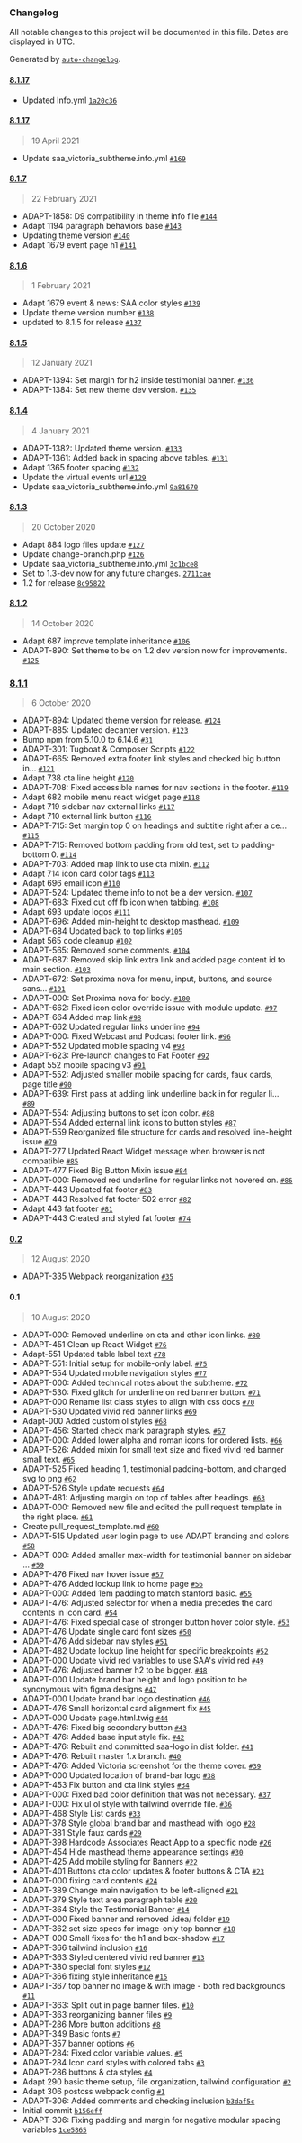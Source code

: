 ### Changelog

All notable changes to this project will be documented in this file. Dates are displayed in UTC.

Generated by [`auto-changelog`](https://github.com/CookPete/auto-changelog).

#### [8.1.17](https://github.com/SU-SWS/saa_victoria_subtheme/compare/8.1.17...8.1.17)

- Updated Info.yml [`1a20c36`](https://github.com/SU-SWS/saa_victoria_subtheme/commit/1a20c36612cc2de3ee1f322cecad219e2290410b)

#### [8.1.17](https://github.com/SU-SWS/saa_victoria_subtheme/compare/8.1.7...8.1.17)

> 19 April 2021

- Update saa_victoria_subtheme.info.yml [`#169`](https://github.com/SU-SWS/saa_victoria_subtheme/pull/169)

#### [8.1.7](https://github.com/SU-SWS/saa_victoria_subtheme/compare/8.1.6...8.1.7)

> 22 February 2021

- ADAPT-1858: D9 compatibility in theme info file [`#144`](https://github.com/SU-SWS/saa_victoria_subtheme/pull/144)
- Adapt 1194  paragraph behaviors base [`#143`](https://github.com/SU-SWS/saa_victoria_subtheme/pull/143)
- Updating theme version [`#140`](https://github.com/SU-SWS/saa_victoria_subtheme/pull/140)
- Adapt 1679  event page h1 [`#141`](https://github.com/SU-SWS/saa_victoria_subtheme/pull/141)

#### [8.1.6](https://github.com/SU-SWS/saa_victoria_subtheme/compare/8.1.5...8.1.6)

> 1 February 2021

- Adapt 1679  event & news: SAA color styles [`#139`](https://github.com/SU-SWS/saa_victoria_subtheme/pull/139)
- Update theme version number [`#138`](https://github.com/SU-SWS/saa_victoria_subtheme/pull/138)
- updated to 8.1.5 for release [`#137`](https://github.com/SU-SWS/saa_victoria_subtheme/pull/137)

#### [8.1.5](https://github.com/SU-SWS/saa_victoria_subtheme/compare/8.1.4...8.1.5)

> 12 January 2021

- ADAPT-1394: Set margin for h2 inside testimonial banner. [`#136`](https://github.com/SU-SWS/saa_victoria_subtheme/pull/136)
- ADAPT-1384: Set new theme dev version. [`#135`](https://github.com/SU-SWS/saa_victoria_subtheme/pull/135)

#### [8.1.4](https://github.com/SU-SWS/saa_victoria_subtheme/compare/8.1.3...8.1.4)

> 4 January 2021

- ADAPT-1382: Updated theme version. [`#133`](https://github.com/SU-SWS/saa_victoria_subtheme/pull/133)
- ADAPT-1361: Added back in spacing above tables. [`#131`](https://github.com/SU-SWS/saa_victoria_subtheme/pull/131)
- Adapt 1365  footer spacing [`#132`](https://github.com/SU-SWS/saa_victoria_subtheme/pull/132)
- Update the virtual events url [`#129`](https://github.com/SU-SWS/saa_victoria_subtheme/pull/129)
- Update saa_victoria_subtheme.info.yml [`9a81670`](https://github.com/SU-SWS/saa_victoria_subtheme/commit/9a8167098ff1d1b450e3de7871a3d480136df6fa)

#### [8.1.3](https://github.com/SU-SWS/saa_victoria_subtheme/compare/8.1.2...8.1.3)

> 20 October 2020

- Adapt 884  logo files update [`#127`](https://github.com/SU-SWS/saa_victoria_subtheme/pull/127)
- Update change-branch.php [`#126`](https://github.com/SU-SWS/saa_victoria_subtheme/pull/126)
- Update saa_victoria_subtheme.info.yml [`3c1bce8`](https://github.com/SU-SWS/saa_victoria_subtheme/commit/3c1bce807fd94d4401d0d257b9572b57de5c43a5)
- Set to 1.3-dev now for any future changes. [`2711cae`](https://github.com/SU-SWS/saa_victoria_subtheme/commit/2711cae15a8db12f31bb3b33c3823f5be9dea53a)
- 1.2 for release [`8c95822`](https://github.com/SU-SWS/saa_victoria_subtheme/commit/8c958220cbf56a217167ae193f1538892a909db7)

#### [8.1.2](https://github.com/SU-SWS/saa_victoria_subtheme/compare/8.1.1...8.1.2)

> 14 October 2020

- Adapt 687  improve template inheritance [`#106`](https://github.com/SU-SWS/saa_victoria_subtheme/pull/106)
- ADAPT-890: Set theme to be on 1.2 dev version now for improvements. [`#125`](https://github.com/SU-SWS/saa_victoria_subtheme/pull/125)

### [8.1.1](https://github.com/SU-SWS/saa_victoria_subtheme/compare/0.2...8.1.1)

> 6 October 2020

- ADAPT-894: Updated theme version for release. [`#124`](https://github.com/SU-SWS/saa_victoria_subtheme/pull/124)
- ADAPT-885: Updated decanter version. [`#123`](https://github.com/SU-SWS/saa_victoria_subtheme/pull/123)
- Bump npm from 5.10.0 to 6.14.6 [`#31`](https://github.com/SU-SWS/saa_victoria_subtheme/pull/31)
- ADAPT-301: Tugboat & Composer Scripts [`#122`](https://github.com/SU-SWS/saa_victoria_subtheme/pull/122)
- ADAPT-665: Removed extra footer link styles and checked big button in… [`#121`](https://github.com/SU-SWS/saa_victoria_subtheme/pull/121)
- Adapt 738  cta line height [`#120`](https://github.com/SU-SWS/saa_victoria_subtheme/pull/120)
- ADAPT-708: Fixed accessible names for nav sections in the footer. [`#119`](https://github.com/SU-SWS/saa_victoria_subtheme/pull/119)
- Adapt 682  mobile menu react widget page [`#118`](https://github.com/SU-SWS/saa_victoria_subtheme/pull/118)
- Adapt 719  sidebar nav external links [`#117`](https://github.com/SU-SWS/saa_victoria_subtheme/pull/117)
- Adapt 710  external link button [`#116`](https://github.com/SU-SWS/saa_victoria_subtheme/pull/116)
- ADAPT-715: Set margin top 0 on headings and subtitle right after a ce… [`#115`](https://github.com/SU-SWS/saa_victoria_subtheme/pull/115)
- ADAPT-715: Removed bottom padding from old test, set to padding-bottom 0. [`#114`](https://github.com/SU-SWS/saa_victoria_subtheme/pull/114)
- ADAPT-703: Added map link to use cta mixin. [`#112`](https://github.com/SU-SWS/saa_victoria_subtheme/pull/112)
- Adapt 714  icon card color tags [`#113`](https://github.com/SU-SWS/saa_victoria_subtheme/pull/113)
- Adapt 696  email icon [`#110`](https://github.com/SU-SWS/saa_victoria_subtheme/pull/110)
- ADAPT-524: Updated theme info to not be a dev version. [`#107`](https://github.com/SU-SWS/saa_victoria_subtheme/pull/107)
- ADAPT-683: Fixed cut off fb icon when tabbing. [`#108`](https://github.com/SU-SWS/saa_victoria_subtheme/pull/108)
- Adapt 693  update logos [`#111`](https://github.com/SU-SWS/saa_victoria_subtheme/pull/111)
- ADAPT-696: Added min-height to desktop masthead. [`#109`](https://github.com/SU-SWS/saa_victoria_subtheme/pull/109)
- ADAPT-684 Updated back to top links [`#105`](https://github.com/SU-SWS/saa_victoria_subtheme/pull/105)
- Adapt 565  code cleanup [`#102`](https://github.com/SU-SWS/saa_victoria_subtheme/pull/102)
- ADAPT-565: Removed some comments. [`#104`](https://github.com/SU-SWS/saa_victoria_subtheme/pull/104)
- ADAPT-687: Removed skip link extra link and added page content id to main section. [`#103`](https://github.com/SU-SWS/saa_victoria_subtheme/pull/103)
- ADAPT-672: Set proxima nova for menu, input, buttons, and source sans… [`#101`](https://github.com/SU-SWS/saa_victoria_subtheme/pull/101)
- ADAPT-000: Set Proxima nova for body. [`#100`](https://github.com/SU-SWS/saa_victoria_subtheme/pull/100)
- ADAPT-662: Fixed icon color override issue with module update. [`#97`](https://github.com/SU-SWS/saa_victoria_subtheme/pull/97)
- ADAPT-664  Added map link [`#98`](https://github.com/SU-SWS/saa_victoria_subtheme/pull/98)
- ADAPT-662  Updated regular links underline [`#94`](https://github.com/SU-SWS/saa_victoria_subtheme/pull/94)
- ADAPT-000: Fixed Webcast and Podcast footer link. [`#96`](https://github.com/SU-SWS/saa_victoria_subtheme/pull/96)
- ADAPT-552 Updated mobile spacing v4 [`#93`](https://github.com/SU-SWS/saa_victoria_subtheme/pull/93)
- ADAPT-623: Pre-launch changes to Fat Footer [`#92`](https://github.com/SU-SWS/saa_victoria_subtheme/pull/92)
- Adapt 552  mobile spacing v3 [`#91`](https://github.com/SU-SWS/saa_victoria_subtheme/pull/91)
- ADAPT-552: Adjusted smaller mobile spacing for cards, faux cards, page title [`#90`](https://github.com/SU-SWS/saa_victoria_subtheme/pull/90)
- ADAPT-639: First pass at adding link underline back in for regular li… [`#89`](https://github.com/SU-SWS/saa_victoria_subtheme/pull/89)
- ADAPT-554: Adjusting buttons to set icon color. [`#88`](https://github.com/SU-SWS/saa_victoria_subtheme/pull/88)
- ADAPT-554 Added external link icons to button styles [`#87`](https://github.com/SU-SWS/saa_victoria_subtheme/pull/87)
- ADAPT-559 Reorganized file structure for cards and resolved line-height issue [`#79`](https://github.com/SU-SWS/saa_victoria_subtheme/pull/79)
- ADAPT-277 Updated React Widget message when browser is not compatible [`#85`](https://github.com/SU-SWS/saa_victoria_subtheme/pull/85)
- ADAPT-477 Fixed Big Button Mixin issue [`#84`](https://github.com/SU-SWS/saa_victoria_subtheme/pull/84)
- ADAPT-000: Removed red underline for regular links not hovered on. [`#86`](https://github.com/SU-SWS/saa_victoria_subtheme/pull/86)
- ADAPT-443  Updated fat footer [`#83`](https://github.com/SU-SWS/saa_victoria_subtheme/pull/83)
- ADAPT-443  Resolved fat footer 502 error [`#82`](https://github.com/SU-SWS/saa_victoria_subtheme/pull/82)
- Adapt 443  fat footer [`#81`](https://github.com/SU-SWS/saa_victoria_subtheme/pull/81)
- ADAPT-443 Created and styled fat footer [`#74`](https://github.com/SU-SWS/saa_victoria_subtheme/pull/74)

#### [0.2](https://github.com/SU-SWS/saa_victoria_subtheme/compare/0.1...0.2)

> 12 August 2020

- ADAPT-335  Webpack reorganization [`#35`](https://github.com/SU-SWS/saa_victoria_subtheme/pull/35)

#### 0.1

> 10 August 2020

- ADAPT-000: Removed underline on cta and other icon links. [`#80`](https://github.com/SU-SWS/saa_victoria_subtheme/pull/80)
- ADAPT-451 Clean up React Widget [`#76`](https://github.com/SU-SWS/saa_victoria_subtheme/pull/76)
- Adapt-551  Updated table label text [`#78`](https://github.com/SU-SWS/saa_victoria_subtheme/pull/78)
- ADAPT-551: Initial setup for mobile-only label. [`#75`](https://github.com/SU-SWS/saa_victoria_subtheme/pull/75)
- ADAPT-554 Updated mobile navigation styles [`#77`](https://github.com/SU-SWS/saa_victoria_subtheme/pull/77)
- ADAPT-000: Added technical notes about the subtheme. [`#72`](https://github.com/SU-SWS/saa_victoria_subtheme/pull/72)
- ADAPT-530: Fixed glitch for underline on red banner button. [`#71`](https://github.com/SU-SWS/saa_victoria_subtheme/pull/71)
- ADAPT-000 Rename list class styles to align with css docs [`#70`](https://github.com/SU-SWS/saa_victoria_subtheme/pull/70)
- ADAPT-530 Updated vivid red banner links [`#69`](https://github.com/SU-SWS/saa_victoria_subtheme/pull/69)
- Adapt-000  Added custom ol styles [`#68`](https://github.com/SU-SWS/saa_victoria_subtheme/pull/68)
- ADAPT-456: Started check mark paragraph styles. [`#67`](https://github.com/SU-SWS/saa_victoria_subtheme/pull/67)
- ADAPT-000: Added lower alpha and roman icons for ordered lists. [`#66`](https://github.com/SU-SWS/saa_victoria_subtheme/pull/66)
- ADAPT-526: Added mixin for small text size and fixed vivid red banner small text. [`#65`](https://github.com/SU-SWS/saa_victoria_subtheme/pull/65)
- ADAPT-525 Fixed heading 1, testimonial padding-bottom, and changed svg to png [`#62`](https://github.com/SU-SWS/saa_victoria_subtheme/pull/62)
- ADAPT-526  Style update requests [`#64`](https://github.com/SU-SWS/saa_victoria_subtheme/pull/64)
- ADAPT-481: Adjusting margin on top of tables after headings. [`#63`](https://github.com/SU-SWS/saa_victoria_subtheme/pull/63)
- ADAPT-000: Removed new file and edited the pull request template in the right place. [`#61`](https://github.com/SU-SWS/saa_victoria_subtheme/pull/61)
- Create pull_request_template.md [`#60`](https://github.com/SU-SWS/saa_victoria_subtheme/pull/60)
- ADAPT-515 Updated user login page to use ADAPT branding and colors [`#58`](https://github.com/SU-SWS/saa_victoria_subtheme/pull/58)
- ADAPT-000: Added smaller max-width for testimonial banner on sidebar … [`#59`](https://github.com/SU-SWS/saa_victoria_subtheme/pull/59)
- ADAPT-476 Fixed nav hover issue [`#57`](https://github.com/SU-SWS/saa_victoria_subtheme/pull/57)
- ADAPT-476 Added lockup link to home page [`#56`](https://github.com/SU-SWS/saa_victoria_subtheme/pull/56)
- ADAPT-000: Added 1em padding to match stanford basic. [`#55`](https://github.com/SU-SWS/saa_victoria_subtheme/pull/55)
- ADAPT-476: Adjusted selector for when a media precedes the card contents in icon card. [`#54`](https://github.com/SU-SWS/saa_victoria_subtheme/pull/54)
- ADAPT-476: Fixed special case of stronger button hover color style. [`#53`](https://github.com/SU-SWS/saa_victoria_subtheme/pull/53)
- ADAPT-476  Update single card font sizes [`#50`](https://github.com/SU-SWS/saa_victoria_subtheme/pull/50)
- ADAPT-476 Add sidebar nav styles [`#51`](https://github.com/SU-SWS/saa_victoria_subtheme/pull/51)
- ADAPT-482 Update lockup line height for specific breakpoints [`#52`](https://github.com/SU-SWS/saa_victoria_subtheme/pull/52)
- ADAPT-000 Update vivid red variables to use SAA's vivid red [`#49`](https://github.com/SU-SWS/saa_victoria_subtheme/pull/49)
- ADAPT-476: Adjusted banner h2 to be bigger. [`#48`](https://github.com/SU-SWS/saa_victoria_subtheme/pull/48)
- ADAPT-000 Update brand bar height and logo position to be synonymous with figma designs [`#47`](https://github.com/SU-SWS/saa_victoria_subtheme/pull/47)
- ADAPT-000 Update brand bar logo destination [`#46`](https://github.com/SU-SWS/saa_victoria_subtheme/pull/46)
- ADAPT-476  Small horizontal card alignment fix [`#45`](https://github.com/SU-SWS/saa_victoria_subtheme/pull/45)
- ADAPT-000 Update page.html.twig [`#44`](https://github.com/SU-SWS/saa_victoria_subtheme/pull/44)
- ADAPT-476:  Fixed big secondary button [`#43`](https://github.com/SU-SWS/saa_victoria_subtheme/pull/43)
- ADAPT-476: Added base input style fix. [`#42`](https://github.com/SU-SWS/saa_victoria_subtheme/pull/42)
- ADAPT-476: Rebuilt and committed saa-logo in dist folder. [`#41`](https://github.com/SU-SWS/saa_victoria_subtheme/pull/41)
- ADAPT-476: Rebuilt master 1.x branch. [`#40`](https://github.com/SU-SWS/saa_victoria_subtheme/pull/40)
- ADAPT-476: Added Victoria screenshot for the theme cover. [`#39`](https://github.com/SU-SWS/saa_victoria_subtheme/pull/39)
- ADAPT-000 Updated location of brand-bar logo [`#38`](https://github.com/SU-SWS/saa_victoria_subtheme/pull/38)
- ADAPT-453 Fix button and cta link styles [`#34`](https://github.com/SU-SWS/saa_victoria_subtheme/pull/34)
- ADAPT-000: Fixed bad color definition that was not necessary. [`#37`](https://github.com/SU-SWS/saa_victoria_subtheme/pull/37)
- ADAPT-000: Fix ul ol style with tailwind override file. [`#36`](https://github.com/SU-SWS/saa_victoria_subtheme/pull/36)
- ADAPT-468 Style List cards [`#33`](https://github.com/SU-SWS/saa_victoria_subtheme/pull/33)
- ADAPT-378 Style global brand bar and masthead with logo [`#28`](https://github.com/SU-SWS/saa_victoria_subtheme/pull/28)
- ADAPT-381  Style faux cards [`#29`](https://github.com/SU-SWS/saa_victoria_subtheme/pull/29)
- ADAPT-398  Hardcode Associates React App to a specific node [`#26`](https://github.com/SU-SWS/saa_victoria_subtheme/pull/26)
- ADAPT-454 Hide masthead theme appearance settings [`#30`](https://github.com/SU-SWS/saa_victoria_subtheme/pull/30)
- ADAPT-425 Add mobile styling for Banners [`#22`](https://github.com/SU-SWS/saa_victoria_subtheme/pull/22)
- ADAPT-401  Buttons cta color updates & footer buttons & CTA [`#23`](https://github.com/SU-SWS/saa_victoria_subtheme/pull/23)
- ADAPT-000  fixing card contents [`#24`](https://github.com/SU-SWS/saa_victoria_subtheme/pull/24)
- ADAPT-389 Change main navigation to be left-aligned [`#21`](https://github.com/SU-SWS/saa_victoria_subtheme/pull/21)
- ADAPT-379 Style text area paragraph table [`#20`](https://github.com/SU-SWS/saa_victoria_subtheme/pull/20)
- ADAPT-364 Style the Testimonial Banner [`#14`](https://github.com/SU-SWS/saa_victoria_subtheme/pull/14)
- ADAPT-000 Fixed banner and removed .idea/ folder [`#19`](https://github.com/SU-SWS/saa_victoria_subtheme/pull/19)
- ADAPT-362 set size specs for image-only top banner [`#18`](https://github.com/SU-SWS/saa_victoria_subtheme/pull/18)
- ADAPT-000  Small fixes for the h1 and box-shadow [`#17`](https://github.com/SU-SWS/saa_victoria_subtheme/pull/17)
- ADAPT-366  tailwind inclusion [`#16`](https://github.com/SU-SWS/saa_victoria_subtheme/pull/16)
- ADAPT-363 Styled centered vivid red banner [`#13`](https://github.com/SU-SWS/saa_victoria_subtheme/pull/13)
- ADAPT-380  special font styles [`#12`](https://github.com/SU-SWS/saa_victoria_subtheme/pull/12)
- ADAPT-366  fixing style inheritance [`#15`](https://github.com/SU-SWS/saa_victoria_subtheme/pull/15)
- ADAPT-367  top banner no image & with image - both red backgrounds [`#11`](https://github.com/SU-SWS/saa_victoria_subtheme/pull/11)
- ADAPT-363: Split out in page banner files. [`#10`](https://github.com/SU-SWS/saa_victoria_subtheme/pull/10)
- ADAPT-363  reorganizing banner files [`#9`](https://github.com/SU-SWS/saa_victoria_subtheme/pull/9)
- ADAPT-286  More button additions [`#8`](https://github.com/SU-SWS/saa_victoria_subtheme/pull/8)
- ADAPT-349 Basic fonts [`#7`](https://github.com/SU-SWS/saa_victoria_subtheme/pull/7)
- ADAPT-357  banner options [`#6`](https://github.com/SU-SWS/saa_victoria_subtheme/pull/6)
- ADAPT-284: Fixed color variable values. [`#5`](https://github.com/SU-SWS/saa_victoria_subtheme/pull/5)
- ADAPT-284  Icon card styles with colored tabs [`#3`](https://github.com/SU-SWS/saa_victoria_subtheme/pull/3)
- ADAPT-286  buttons & cta styles [`#4`](https://github.com/SU-SWS/saa_victoria_subtheme/pull/4)
- Adapt 290 basic theme setup, file organization, tailwind configuration [`#2`](https://github.com/SU-SWS/saa_victoria_subtheme/pull/2)
- Adapt 306  postcss webpack config [`#1`](https://github.com/SU-SWS/saa_victoria_subtheme/pull/1)
- ADAPT-306: Added comments and checking inclusion [`b3daf5c`](https://github.com/SU-SWS/saa_victoria_subtheme/commit/b3daf5c7a8382463bb5be752f55e39047e125e9e)
- Initial commit [`b156eff`](https://github.com/SU-SWS/saa_victoria_subtheme/commit/b156eff5f62260efe48937ef9075c1a684a69303)
- ADAPT-306: Fixing padding and margin for negative modular spacing variables [`1ce5865`](https://github.com/SU-SWS/saa_victoria_subtheme/commit/1ce58657b2c5fa78edd10e87b67f8c5119ce41a0)
